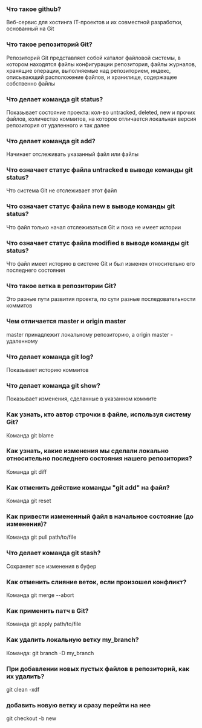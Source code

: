 ### Что такое github? ###

Веб-сервис для хостинга IT-проектов и их совместной разработки, основанный на Git

### Что такое репозиторий Git? ###

Репозиторий Git представляет собой каталог файловой системы, в котором находятся файлы конфигурации репозитория, файлы журналов, хранящие операции, 
выполняемые над репозиторием, индекс, описывающий расположение файлов, и хранилище, содержащее собственно файлы

### Что делает команда git status? ###

Показывает состояние проекта: кол-во untracked, deleted, new и прочих файлов, количество коммитов, на которое отличается локальная версия репозитория от удаленного и так далее

### Что делает команда git add? ###

Начинает отслеживать указанный файл или файлы

### Что означает статус файла untracked в выводе команды git status? ###

Что система Git не отслеживает этот файл

### Что означает статус файла new в выводе команды git status? ###

Что файл только начал отслеживаться Git и пока не имеет истории

### Что означает статус файла modified в выводе команды git status? ###

Что файл имеет историю в системе Git и был изменен относительно его последнего состояния

### Что такое ветка в репозитории Git? ###

Это разные пути развития проекта, по сути разные последовательности коммитов

### Чем отличается master и origin master ###

master принадлежит локальному репозиторию, а origin master - удаленному

### Что делает команда git log? ###

Показывает историю коммитов

### Что делает команда git show? ###

Показывает изменения, сделанные в указанном коммите

### Как узнать, кто автор строчки в файле, используя систему Git? ###

Команда git blame

### Как узнать, какие изменения мы сделали локально относительно последнего состояния нашего репозитория? ###

Команда git diff

### Как отменить действие команды "git add" на файл? ###

Команда git reset

### Как привести измененный файл в начальное состояние (до изменения)? ###

Команда git pull path/to/file

### Что делает команда git stash? ###

Сохраняет все изменения в буфер

### Как отменить слияние веток, если произошел конфликт? ###

Команда git merge --abort

### Как применить патч в Git? ###

Команда git apply path/to/file

### Как удалить локальную ветку my_branch? ###

Команда: git branch -D my_branch

### При добавлении новых пустых файлов в репозиторий, как их удалить? ###

git clean -xdf

### добавить новую ветку и сразу перейти на нее ###

git checkout -b new
